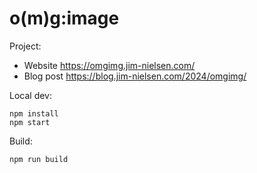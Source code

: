 # o(m)g:image

Project:

- Website https://omgimg.jim-nielsen.com/
- Blog post https://blog.jim-nielsen.com/2024/omgimg/

Local dev:

```
npm install
npm start
```

Build:

```
npm run build
```
